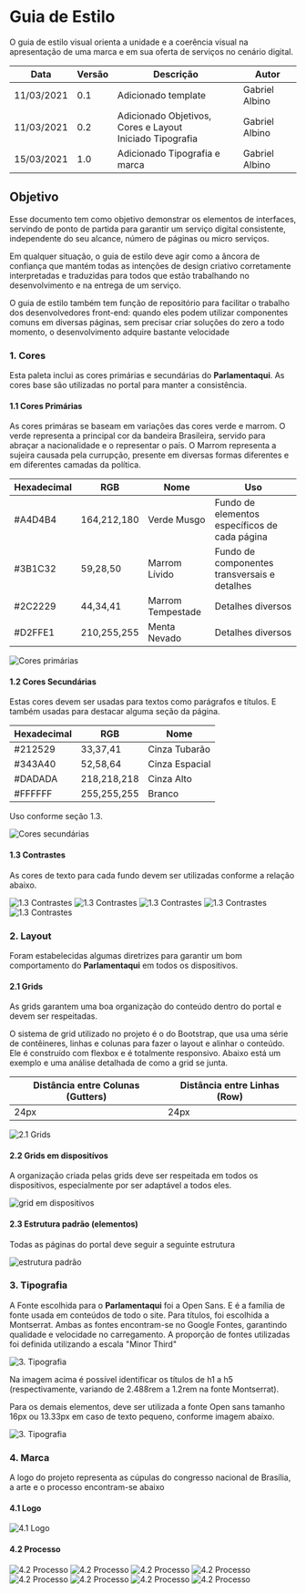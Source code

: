 # Guia de Estilo 

O guia de estilo visual orienta a unidade e a coerência visual na apresentação de uma marca e em sua oferta de serviços no cenário digital.


| Data       | Versão | Descrição                                           | Autor              |
| ---------- | ------ | --------------------------------------------------- | ------------------ |
| 11/03/2021 | 0.1    | Adicionado template               | Gabriel Albino |
| 11/03/2021 | 0.2    | Adicionado Objetivos, Cores e Layout<br>Iniciado Tipografia |Gabriel Albino|
| 15/03/2021 | 1.0    | Adicionado Tipografia e marca |Gabriel Albino|

## Objetivo
Esse documento tem como objetivo demonstrar os elementos de interfaces, servindo de ponto de partida para garantir um serviço digital consistente, independente do seu alcance, número de páginas ou micro serviços.

Em qualquer situação, o guia de estilo deve agir como a âncora de confiança que mantém todas as intenções de design criativo corretamente interpretadas e traduzidas para todos que estão trabalhando no desenvolvimento e na entrega de um serviço. 

O guia de estilo também tem função de repositório para facilitar o trabalho dos desenvolvedores front-end: quando eles podem utilizar componentes comuns em diversas páginas, sem precisar criar soluções do zero a todo momento, o desenvolvimento adquire bastante velocidade


### 1. Cores
Esta paleta inclui as cores primárias e secundárias do **Parlamentaqui**. As cores base são utilizadas no portal para manter a consistência.

#### 1.1 Cores Primárias
As cores primáras se baseam em variações das cores verde e marrom. O verde representa a principal cor da bandeira Brasileira, servido para abraçar a nacionalidade e o representar o país. O Marrom representa a sujeira causada pela currupção, presente em diversas formas diferentes e em diferentes camadas da política.

|Hexadecimal|RGB|Nome|Uso|
|-|-|-|-|
|#A4D4B4|164,212,180|Verde Musgo|Fundo de elementos específicos de cada página|
|#3B1C32|59,28,50|Marrom Lívido|Fundo de componentes transversais e detalhes|
|#2C2229|44,34,41|Marrom Tempestade|Detalhes diversos|
|#D2FFE1|210,255,255|Menta Nevado|Detalhes diversos|

![Cores primárias](../img/style_guide/cores_primarias.png)

#### 1.2 Cores Secundárias
Estas cores devem ser usadas para textos como parágrafos e títulos. E também usadas para destacar alguma seção da página.



|Hexadecimal|RGB|Nome|
|-|-|-|
|#212529|33,37,41|Cinza Tubarão|
|#343A40|52,58,64|Cinza Espacial|
|#DADADA|218,218,218|Cinza Alto|
|#FFFFFF|255,255,255|Branco|

Uso conforme seção 1.3.

![Cores secundárias](../img/style_guide/cores_secundarias.png)

#### 1.3 Contrastes
As cores de texto para cada fundo devem ser utilizadas conforme a relação abaixo.


![1.3 Contrastes](../img/style_guide/contrast_5.png)
![1.3 Contrastes](../img/style_guide/contrast_1.png)
![1.3 Contrastes](../img/style_guide/contrast_2.png)
![1.3 Contrastes](../img/style_guide/contrast_3.png)
![1.3 Contrastes](../img/style_guide/contrast_4.png)

### 2. Layout
Foram estabelecidas algumas diretrizes para garantir um bom comportamento do **Parlamentaqui** em todos os dispositivos.

#### 2.1 Grids
As grids garantem uma boa organização do conteúdo dentro do portal e devem ser respeitadas. 

O sistema de grid utilizado no projeto é o do Bootstrap, que usa uma série de contêineres, linhas e colunas para fazer o layout e alinhar o conteúdo. Ele é construído com flexbox e é totalmente responsivo. Abaixo está um exemplo e uma análise detalhada de como a grid se junta.

|Distância entre Colunas (Gutters)|Distância entre Linhas (Row)|
|-|-|
|24px|24px|

![2.1 Grids](../img/style_guide/grid.png)

#### 2.2 Grids em dispositívos

A organização criada pelas grids deve ser respeitada em todos os dispositivos, especialmente por ser adaptável a todos eles.

![grid em dispositivos](../img/style_guide/grid_dispositivos.png)

#### 2.3 Estrutura padrão (elementos)

Todas as páginas do portal deve seguir a seguinte estrutura

![estrutura padrão](../img/style_guide/elementos.png)

### 3. Tipografia

A Fonte escolhida para o **Parlamentaqui** foi a Open Sans. E é a família de fonte usada em conteúdos de todo o site. Para títulos, foi escolhida a Montserrat. Ambas as fontes encontram-se no Google Fontes, garantindo qualidade e velocidade no carregamento.
A proporção de fontes utilizadas foi definida utilizando a escala "Minor Third"

![3. Tipografia](../img/style_guide/fonts.png)

Na imagem acima é possível identificar os títulos de h1 a h5 (respectivamente, variando de 2.488rem a 1.2rem na fonte Montserrat).

Para os demais elementos, deve ser utilizada a fonte Open sans tamanho 16px ou 13.33px em caso de texto pequeno, conforme imagem abaixo.

![3. Tipografia](../img/style_guide/fonts_text.png)

### 4. Marca
A logo do projeto representa as cúpulas do congresso nacional de Brasília, a arte e o processo encontram-se abaixo

#### 4.1 Logo
![4.1 Logo](../img/style_guide/logo_final.png)

#### 4.2 Processo
![4.2 Processo](../img/style_guide/logo_1.png)
![4.2 Processo](../img/style_guide/logo_2.png)
![4.2 Processo](../img/style_guide/logo_3.png)
![4.2 Processo](../img/style_guide/logo_4.png)
![4.2 Processo](../img/style_guide/logo_5.png)
![4.2 Processo](../img/style_guide/logo_6.png)
![4.2 Processo](../img/style_guide/logo_7.png)
![4.2 Processo](../img/style_guide/logo_final.png)


